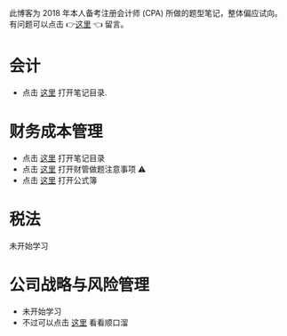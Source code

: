 此博客为 2018 年本人备考注册会计师 (CPA) 所做的题型笔记，整体偏应试向。有问题可以点击 👉[这里](https://github.com/iamWangJunjie/CPA-Learning/issues/new) 👈 留言。

# 会计
- 点击 [这里](https://github.com/iamWangJunjie/CPA-Learning/tree/master/Accounting) 打开笔记目录.

# 财务成本管理
- 点击 [这里](https://github.com/iamWangJunjie/CPA-Learning/blob/master/%E8%B4%A2%E5%8A%A1%E6%88%90%E6%9C%AC%E7%AE%A1%E7%90%86.md#%E7%AC%AC%E4%BA%94%E7%AF%87-%E6%88%90%E6%9C%AC%E8%AE%A1%E7%AE%97) 打开笔记目录
- 点击 [这里](https://github.com/iamWangJunjie/CPA-Learning/blob/master/Financial%20Cost%20Management/%E2%9A%A0%EF%B8%8F%20%E8%B4%A2%E7%AE%A1%E5%81%9A%E9%A2%98%E6%B3%A8%E6%84%8F%E4%BA%8B%E9%A1%B9.md) 打开财管做题注意事项 ⚠️
- 点击 [这里](https://github.com/iamWangJunjie/CPA-Learning/blob/master/Financial%20Cost%20Management/%E8%B4%A2%E7%AE%A1%E5%85%AC%E5%BC%8F%E7%B0%BF.md) 打开公式簿

# 税法
未开始学习

# 公司战略与风险管理
- 未开始学习
- 不过可以点击 [这里](https://github.com/iamWangJunjie/CPA-Learning/blob/master/%E6%88%98%E7%95%A5%E9%A1%BA%E5%8F%A3%E6%BA%9C.md) 看看顺口溜
